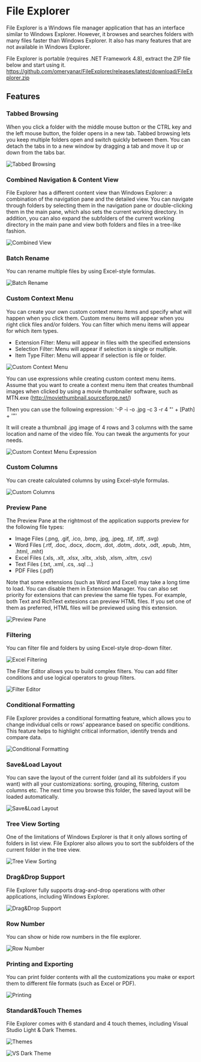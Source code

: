 # File Explorer

File Explorer is a Windows file manager application that has an interface similar to Windows Explorer.
However, it browses and searches folders with many files faster than Windows Explorer.
It also has many features that are not available in Windows Explorer.

File Explorer is portable (requires .NET Framework 4.8), extract the ZIP file below and start using it.
https://github.com/omeryanar/FileExplorer/releases/latest/download/FileExplorer.zip

## Features

### Tabbed Browsing

When you click a folder with the middle mouse button or the CTRL key and the left mouse button, the folder opens in a new tab.
Tabbed browsing lets you keep multiple folders open and switch quickly between them.
You can detach the tabs in to a new window by dragging a tab and move it up or down from the tabs bar. 

![Tabbed Browsing](https://github.com/omeryanar/Resources/blob/master/FileExplorer/TabbedBrowsing.png?raw=true)

### Combined Navigation & Content View

File Explorer has a different content view than Windows Explorer: a combination of the navigation pane and the detailed view.
You can navigate through folders by selecting them in the navigation pane or double-clicking them in the main pane, which also sets the current working directory.
In addition, you can also expand the subfolders of the current working directory in the main pane and view both folders and files in a tree-like fashion.

![Combined View](https://github.com/omeryanar/Resources/blob/master/FileExplorer/CombinedView.png?raw=true)

### Batch Rename

You can rename multiple files by using Excel-style formulas.

![Batch Rename](https://github.com/omeryanar/Resources/blob/master/FileExplorer/BatchRename.png?raw=true)

### Custom Context Menu

You can create your own custom context menu items and specify what will happen when you click them.
Custom menu items will appear when you right click files and/or folders.
You can filter which menu items will appear for which item types.

* Extension Filter: Menu will appear in files with the specified extensions
* Selection Filter: Menu will appear if selection is single or multiple.
* Item Type Filter: Menu will appear if selection is file or folder.

![Custom Context Menu](https://github.com/omeryanar/Resources/blob/master/FileExplorer/CustomMenuItems.png?raw=true)

You can use expressions while creating custom context menu items.
Assume that you want to create a context menu item that creates thumbnail images when clicked by using a movie thumbnailer software, such as MTN.exe (http://moviethumbnail.sourceforge.net/)

Then you can  use the following expression: '-P -i -o .jpg -c 3 -r 4 "' + [Path] + '"'

It will create a thumbnail .jpg image of 4 rows and 3 columns with the same location and name of the video file.
You can tweak the arguments for your needs.

![Custom Context Menu Expression](https://github.com/omeryanar/Resources/blob/master/FileExplorer/CustomMenuExpression.png?raw=true)

### Custom Columns

You can create calculated columns by using Excel-style formulas.

![Custom Columns](https://github.com/omeryanar/Resources/blob/master/FileExplorer/CustomColumns.png?raw=true)

### Preview Pane

The Preview Pane at the rightmost of the application supports preview for the following file types:

* Image Files (.png, .gif, .ico, .bmp, .jpg, .jpeg, .tif, .tiff, .svg)
* Word Files (.rtf, .doc, .docx, .docm, .dot, .dotm, .dotx, .odt, .epub, .htm, .html, .mht)
* Excel Files (.xls, .xlt, .xlsx, .xltx, .xlsb, .xlsm, .xltm, .csv)
* Text Files (.txt, .xml, .cs, .sql ...)
* PDF Files (.pdf)

Note that some extensions (such as Word and Excel) may take a long time to load. You can disable them in Extension Manager.
You can also set priority for extensions that can preview the same file types.
For example, both Text and RichText extesions can preview HTML files. If you set one of them as preferred, HTML files will be previewed using this extension.

![Preview Pane](https://github.com/omeryanar/Resources/blob/master/FileExplorer/ExtensionManager.png?raw=true)

### Filtering

You can filter file and folders by using Excel-style drop-down filter.

![Excel Filtering](https://github.com/omeryanar/Resources/blob/master/FileExplorer/ExcelFiltering.png?raw=true)

The Filter Editor allows you to build complex filters. You can add filter conditions and use logical operators to group filters.

![Filter Editor](https://github.com/omeryanar/Resources/blob/master/FileExplorer/FilterEditor.png?raw=true)

### Conditional Formatting

File Explorer provides a conditional formatting feature, which allows you to change individual cells or rows' appearance based on specific conditions.
This feature helps to highlight critical information, identify trends and compare data.

![Conditional Formatting](https://github.com/omeryanar/Resources/blob/master/FileExplorer/ConditionalFormatting.png?raw=true)

### Save&Load Layout

You can save the layout of the current folder (and all its subfolders if you want) with all your customizations: sorting, grouping, filtering, custom columns etc.
The next time you browse this folder, the saved layout will be loaded automatically.

![Save&Load Layout](https://github.com/omeryanar/Resources/blob/master/FileExplorer/SaveLoadLayout.png?raw=true)

### Tree View Sorting

One of the limitations of Windows Explorer is that it only allows sorting of folders in list view.
File Explorer also allows you to sort the subfolders of the current folder in the tree view.

![Tree View Sorting](https://github.com/omeryanar/Resources/blob/master/FileExplorer/TreeViewSort.png?raw=true)

### Drag&Drop Support

File Explorer fully supports drag-and-drop operations with other applications, including Windows Explorer.

![Drag&Drop Support](https://github.com/omeryanar/Resources/blob/master/FileExplorer/DragDropSupport.png?raw=true)

### Row Number

You can show or hide row numbers in the file explorer.

![Row Number](https://github.com/omeryanar/Resources/blob/master/FileExplorer/RowNumber.png?raw=true)

### Printing and Exporting

You can print folder contents with all the customizations you make or export them to different file formats (such as Excel or PDF).

![Printing](https://github.com/omeryanar/Resources/blob/master/FileExplorer/Printing.png?raw=true)

### Standard&Touch Themes

File Explorer comes with 6 standard and 4 touch themes, including Visual Studio Light & Dark Themes.

![Themes](https://github.com/omeryanar/Resources/blob/master/FileExplorer/Themes.png?raw=true)

![VS Dark Theme](https://github.com/omeryanar/Resources/blob/master/FileExplorer/VSDarkTheme.png?raw=true)
